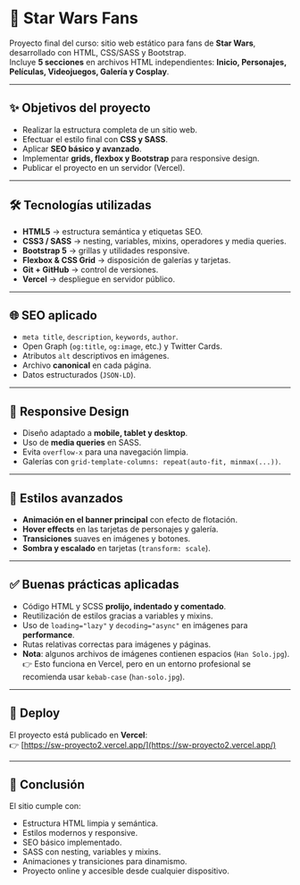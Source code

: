 # 🌌 Star Wars Fans

Proyecto final del curso: sitio web estático para fans de **Star Wars**, desarrollado con HTML, CSS/SASS y Bootstrap.  
Incluye **5 secciones** en archivos HTML independientes: **Inicio, Personajes, Películas, Videojuegos, Galería y Cosplay**.

---

## ✨ Objetivos del proyecto

- Realizar la estructura completa de un sitio web.
- Efectuar el estilo final con **CSS y SASS**.
- Aplicar **SEO básico y avanzado**.
- Implementar **grids, flexbox y Bootstrap** para responsive design.
- Publicar el proyecto en un servidor (Vercel).



---

## 🛠️ Tecnologías utilizadas

- **HTML5** → estructura semántica y etiquetas SEO.
- **CSS3 / SASS** → nesting, variables, mixins, operadores y media queries.
- **Bootstrap 5** → grillas y utilidades responsive.
- **Flexbox & CSS Grid** → disposición de galerías y tarjetas.
- **Git + GitHub** → control de versiones.
- **Vercel** → despliegue en servidor público.

---

## 🌐 SEO aplicado

- `meta title`, `description`, `keywords`, `author`.
- Open Graph (`og:title`, `og:image`, etc.) y Twitter Cards.
- Atributos `alt` descriptivos en imágenes.
- Archivo **canonical** en cada página.
- Datos estructurados (`JSON-LD`).

---

## 📱 Responsive Design

- Diseño adaptado a **mobile, tablet y desktop**.
- Uso de **media queries** en SASS.
- Evita `overflow-x` para una navegación limpia.
- Galerías con `grid-template-columns: repeat(auto-fit, minmax(...))`.

---

## 🎨 Estilos avanzados

- **Animación en el banner principal** con efecto de flotación.
- **Hover effects** en las tarjetas de personajes y galería.
- **Transiciones** suaves en imágenes y botones.
- **Sombra y escalado** en tarjetas (`transform: scale`).

---

## ✅ Buenas prácticas aplicadas

- Código HTML y SCSS **prolijo, indentado y comentado**.
- Reutilización de estilos gracias a variables y mixins.
- Uso de `loading="lazy"` y `decoding="async"` en imágenes para **performance**.
- Rutas relativas correctas para imágenes y páginas.
- **Nota**: algunos archivos de imágenes contienen espacios (`Han Solo.jpg`).  
  👉 Esto funciona en Vercel, pero en un entorno profesional se recomienda usar `kebab-case` (`han-solo.jpg`).

---

## 🚀 Deploy

El proyecto está publicado en **Vercel**:  
👉 [https://sw-proyecto2.vercel.app/](https://sw-proyecto2.vercel.app/)

---

## 📝 Conclusión

El sitio cumple con:

- Estructura HTML limpia y semántica.
- Estilos modernos y responsive.
- SEO básico implementado.
- SASS con nesting, variables y mixins.
- Animaciones y transiciones para dinamismo.
- Proyecto online y accesible desde cualquier dispositivo.





